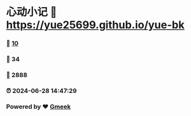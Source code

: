 # 心动小记 :link: https://yue25699.github.io/yue-bk 
### :page_facing_up: [10](https://yue25699.github.io/yue-bk/tag.html) 
### :speech_balloon: 34 
### :hibiscus: 2888 
### :alarm_clock: 2024-06-28 14:47:29 
### Powered by :heart: [Gmeek](https://github.com/Meekdai/Gmeek)
